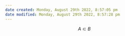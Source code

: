 ```yaml
---
date created: Monday, August 29th 2022, 8:57:05 pm
date modified: Monday, August 29th 2022, 8:57:28 pm
---
```

$$ A\subset B $$
